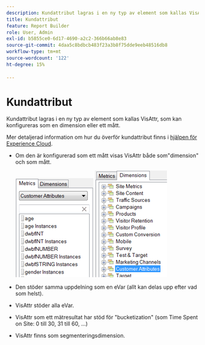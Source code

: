 ```yaml
---
description: Kundattribut lagras i en ny typ av element som kallas VisAttr, som kan konfigureras som en dimension eller ett mått.
title: Kundattribut
feature: Report Builder
role: User, Admin
exl-id: b5855ce0-6d17-4690-a2c2-366b66ab8e83
source-git-commit: 4daa5c8bdbcb483f23a3b8f75dde9eeb48516db8
workflow-type: tm+mt
source-wordcount: '122'
ht-degree: 15%

---
```


# Kundattribut

Kundattribut lagras i en ny typ av element som kallas VisAttr, som kan konfigureras som en dimension eller ett mått.

Mer detaljerad information om hur du överför kundattribut finns i [hjälpen för Experience Cloud](https://experienceleague.adobe.com/docs/core-services/interface/customer-attributes/attributes.html).

* Om den är konfigurerad som ett mått visas VisAttr både som&quot;dimension&quot; och som mått.

   ![](assets/ca_metrics.png) ![](assets/ca_dimension.png)

* Den stöder samma uppdelning som en eVar (allt kan delas upp efter vad som helst).
* VisAttr stöder alla eVar.
* VisAttr som ett mätresultat har stöd för &quot;bucketization&quot; (som Time Spent on Site: 0 till 30, 31 till 60, ...)
* VisAttr finns som segmenteringsdimension.
